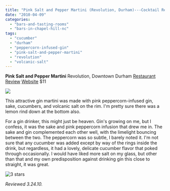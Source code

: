 ```yaml
---
title: "Pink Salt and Pepper Martini (Revolution, Durham)---Cocktail Review"
date: "2010-04-09"
categories:
  - "bars-and-tasting-rooms"
  - "bars-in-chapel-hill-nc"
tags:
  - "cucumber"
  - "durham"
  - "peppercorn-infused-gin"
  - "pink-salt-and-pepper-martini"
  - "revolution"
  - "volcanic-salt"
---
```


**Pink Salt and Pepper Martini** Revolution, Downtown Durham [Restaurant Review](http://www.thegourmez.com/?p=940) [Website](http://www.revolutionrestaurant.com/Revolution_Durham/Revolution_Enter.html) $11

![](http://www.thegourmez.com/gourmez/photos/revolution07.JPG)

This attractive gin martini was made with pink peppercorn-infused gin, sake, cucumbers, and volcanic salt on the rim. I'm pretty sure there was a lemon rind down at the bottom also.

For a gin drinker, this might just be heaven. Gin's growing on me, but I confess, it was the sake and pink peppercorn infusion that drew me in. The sake and gin complemented each other well, with the limelight bouncing between the two. The peppercorn was so subtle, I barely noted it. I'm not sure that any cucumber was added except by way of the rings inside the drink, but regardless, it had a lovely, delicate cucumber flavor that poked through occasionally. I would have liked more salt on my glass, but other than that and my own predisposition against drinking gin this close to straight, it was great.




<div class="caption">

![3 stars](http://s3.amazonaws.com/thegourmez-wpmedia/2009/02/rating_avocado1.gif "rating_avocado1")</div>


_Reviewed 3.24.10._
